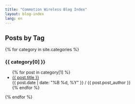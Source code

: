 ```yaml
---
title: "Commotion Wireless Blog Index"
layout: blog-index
lang: en
---
```

<h2>Posts by Tag</h2>
{% for category in site.categories %}
 <h3 id="{{ category[0] }}">{{ category[0] }}</h3> 
 <ul>
  {% for post in category[1] %} 
    <li><a href="{{ post.url }}">{{ post.title }}</a><br />
    {{ post.date | date: "%B %d, %Y" }} / {{ post.post_author }}</li> 
  {% endfor %}
 </ul>
{% endfor %}
